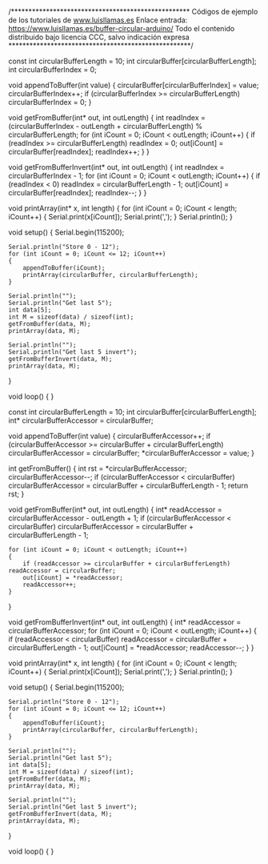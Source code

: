 /***************************************************
Códigos de ejemplo de los tutoriales de www.luisllamas.es
Enlace entrada: https://www.luisllamas.es/buffer-circular-arduino/
Todo el contenido distribuido bajo licencia CCC, salvo indicación expresa
****************************************************/

const int circularBufferLength = 10;
int circularBuffer[circularBufferLength];
int circularBufferIndex = 0;

void appendToBuffer(int value)
{
	circularBuffer[circularBufferIndex] = value;
	circularBufferIndex++;
	if (circularBufferIndex >= circularBufferLength) circularBufferIndex = 0;
}


void getFromBuffer(int* out, int outLength)
{
	int readIndex = (circularBufferIndex - outLength + circularBufferLength) % circularBufferLength;
	for (int iCount = 0; iCount < outLength; iCount++)
	{
		if (readIndex >= circularBufferLength) readIndex = 0;
		out[iCount] = circularBuffer[readIndex];
		readIndex++;
	}
}


void getFromBufferInvert(int* out, int outLength)
{
	int readIndex = circularBufferIndex - 1;
	for (int iCount = 0; iCount < outLength; iCount++)
	{
		if (readIndex < 0) readIndex = circularBufferLength - 1;
		out[iCount] = circularBuffer[readIndex];
		readIndex--;
	}
}

void printArray(int* x, int length)
{
	for (int iCount = 0; iCount < length; iCount++)
	{
		Serial.print(x[iCount]);
		Serial.print(',');
	}
	Serial.println();
}

void setup()
{
	Serial.begin(115200);

	Serial.println("Store 0 - 12");
	for (int iCount = 0; iCount <= 12; iCount++)
	{
		appendToBuffer(iCount);
		printArray(circularBuffer, circularBufferLength);
	}

	Serial.println("");
	Serial.println("Get last 5");
	int data[5];
	int M = sizeof(data) / sizeof(int);
	getFromBuffer(data, M);
	printArray(data, M);

	Serial.println("");
	Serial.println("Get last 5 invert");
	getFromBufferInvert(data, M);
	printArray(data, M);
}

void loop()
{
}


const int circularBufferLength = 10;
int circularBuffer[circularBufferLength];
int* circularBufferAccessor = circularBuffer;

void appendToBuffer(int value)
{
	circularBufferAccessor++;
	if (circularBufferAccessor >= circularBuffer + circularBufferLength) circularBufferAccessor = circularBuffer;
	*circularBufferAccessor = value;
}

int getFromBuffer()
{
	int rst = *circularBufferAccessor;
	circularBufferAccessor--;
	if (circularBufferAccessor < circularBuffer) circularBufferAccessor = circularBuffer + circularBufferLength - 1;
	return rst;
}

void getFromBuffer(int* out, int outLength)
{
	int* readAccessor = circularBufferAccessor - outLength + 1;
	if (circularBufferAccessor < circularBuffer) circularBufferAccessor = circularBuffer + circularBufferLength - 1;

	for (int iCount = 0; iCount < outLength; iCount++)
	{
		if (readAccessor >= circularBuffer + circularBufferLength) readAccessor = circularBuffer;
		out[iCount] = *readAccessor;
		readAccessor++;
	}
}


void getFromBufferInvert(int* out, int outLength)
{
	int* readAccessor = circularBufferAccessor;
	for (int iCount = 0; iCount < outLength; iCount++)
	{
		if (readAccessor < circularBuffer) readAccessor = circularBuffer + circularBufferLength - 1;
		out[iCount] = *readAccessor;
		readAccessor--;
	}
}

void printArray(int* x, int length)
{
	for (int iCount = 0; iCount < length; iCount++)
	{
		Serial.print(x[iCount]);
		Serial.print(',');
	}
	Serial.println();
}

void setup()
{
	Serial.begin(115200);

	Serial.println("Store 0 - 12");
	for (int iCount = 0; iCount <= 12; iCount++)
	{
		appendToBuffer(iCount);
		printArray(circularBuffer, circularBufferLength);
	}

	Serial.println("");
	Serial.println("Get last 5");
	int data[5];
	int M = sizeof(data) / sizeof(int);
	getFromBuffer(data, M);
	printArray(data, M);

	Serial.println("");
	Serial.println("Get last 5 invert");
	getFromBufferInvert(data, M);
	printArray(data, M);
}

void loop()
{
}